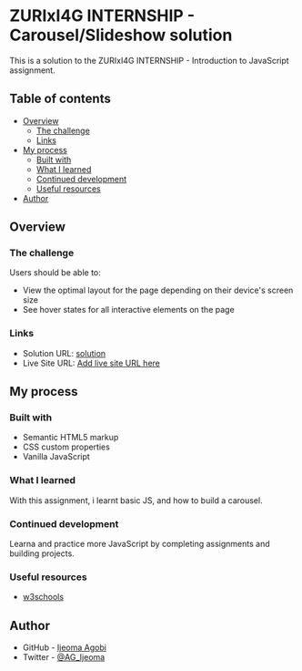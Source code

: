 # ZURIxI4G INTERNSHIP - Carousel/Slideshow  solution

This is a solution to the  ZURIxI4G INTERNSHIP - Introduction to JavaScript assignment.

## Table of contents

- [Overview](#overview)
  - [The challenge](#the-challenge)
  - [Links](#links)
- [My process](#my-process)
  - [Built with](#built-with)
  - [What I learned](#what-i-learned)
  - [Continued development](#continued-development)
  - [Useful resources](#useful-resources)
- [Author](#author)


## Overview

### The challenge

Users should be able to:

- View the optimal layout for the page depending on their device's screen size
- See hover states for all interactive elements on the page



### Links

- Solution URL: [solution](https://github.com/fremdie/ZURI-Carousel)
- Live Site URL: [Add live site URL here](https://your-live-site-url.com)

## My process

### Built with

- Semantic HTML5 markup
- CSS custom properties
- Vanilla JavaScript

### What I learned
With this assignment, i learnt basic JS, and how to build a carousel.


### Continued development

Learna and practice more JavaScript by completing assignments and building projects.


### Useful resources

- [w3schools](https://www.w3schools.com) 

## Author

- GitHub - [Ijeoma Agobi](https://github.com/fremdie)
- Twitter - [@AG_Ijeoma](https://www.twitter.com/AG_Ijeoma)


